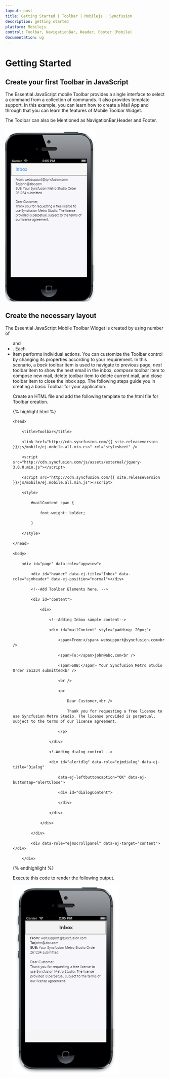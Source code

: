 ```yaml
---
layout: post
title: Getting Started | Toolbar | Mobilejs | Syncfusion
description: getting started
platform: Mobilejs
control: Toolbar, NavigationBar, Header, Footer (Mobile)
documentation: ug
---
```


# Getting Started

## Create your first Toolbar in JavaScript

The Essential JavaScript mobile Toolbar provides a single interface to select a command from a collection of commands. It also provides template support. In this example, you can learn how to create a Mail App and through that you can learn the features of Mobile Toolbar Widget.

The Toolbar can also be Mentioned as NavigationBar,Header and Footer.

![](Getting-Started_images/Getting-Started_img1.png)

## Create the necessary layout

The Essential JavaScript Mobile Toolbar Widget is created by using number of <ul> and <li>. Each <li> item performs individual actions. You can customize the Toolbar control by changing its properties according to your requirement. In this scenario, a _back_ toolbar item is used to navigate to previous page, _next_ toolbar item to show the next email in the inbox, _compose_ toolbar item to compose new mail, delete toolbar item to delete current mail, and close toolbar item to close the inbox app. The following steps guide you in creating a basic Toolbar for your application.

Create an HTML file and add the following template to the html file for Toolbar creation.

{% highlight html %}

<!DOCTYPE html>

<html>

	<head>

		<title>Toolbar</title>

		<link href="http://cdn.syncfusion.com/{{ site.releaseversion }}/js/mobile/ej.mobile.all.min.css" rel="stylesheet" />

		<script src="http://cdn.syncfusion.com/js/assets/external/jquery-3.0.0.min.js"></script>

		<script src="http://cdn.syncfusion.com/{{ site.releaseversion }}/js/mobile/ej.mobile.all.min.js"></script>

		<style>

			#mailContent span {

				font-weight: bolder;

			}

		</style>

	</head>

	<body>

		<div id="page" data-role="appview">

			<div id="header" data-ej-title="Inbox" data-role="ejmheader" data-ej-position="normal"></div>

			<!--Add Toolbar Elements here. -->

			<div id="content">

				<div>

					<!--Adding Inbox sample content-->

					<div id="mailContent" style="padding: 20px;">

						<span>From:</span> websupport@syncfusion.com<br />

						<span>To:</span>john@abc.com<br />

						<span>SUB:</span> Your Syncfusion Metro Studio Order 261234 submitted<br />

						<br />

						<p>

							Dear Customer,<br />

							Thank you for requesting a free license to use Syncfusion Metro Studio. The license provided is perpetual, subject to the terms of our license agreement.

						</p>

					</div>

					<!—Adding dialog control -->

					<div id="alertdlg" data-role="ejmdialog" data-ej-title="Dialog"

						data-ej-leftbuttoncaption="OK" data-ej-buttontap="alertClose">

						<div id="dialogContent">

						</div>

					</div>

				</div>

			</div>

			<div data-role="ejmscrollpanel" data-ej-target="content"></div>

		</div>

</html>

{% endhighlight %}

Execute this code to render the following output.

![](Getting-Started_images/Getting-Started_img2.png)



